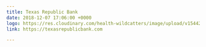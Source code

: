 ```yaml
---
title: Texas Republic Bank
date: 2018-12-07 17:06:00 +0000
logo: https://res.cloudinary.com/health-wildcatters/image/upload/v1544202454/Texas%20Republic%20Bank%20logo.jpg
link: https://texasrepublicbank.com

---
```

